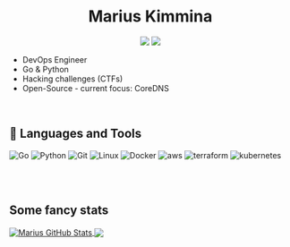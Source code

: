 <h1 align="center">Marius Kimmina</h1>
<p align="center">
    <a href="https://twitter.com/mariuskimmina" alt="Twitter">
        <img src="https://img.shields.io/badge/Twitter-1DA1F2?style=for-the-badge&logo=twitter&logoColor=white" /></a>
    <a href="https://linkedin.com/" alt="LinkedIn">
        <img src="https://img.shields.io/badge/LinkedIn-0077B5?style=for-the-badge&logo=linkedin&logoColor=white" /></a>
</p>


- DevOps Engineer
- Go & Python
- Hacking challenges (CTFs)
- Open-Source - current focus: CoreDNS


<br />


## 🧰 Languages and Tools
<p>
<img src="https://img.shields.io/badge/Go-00ADD8?style=for-the-badge&logo=go&logoColor=white" alt="Go"/>
<img src="https://img.shields.io/badge/Python-14354C?style=for-the-badge&logo=python&logoColor=white" alt="Python"/>
<img src="https://img.shields.io/badge/GIT-E44C30?style=for-the-badge&logo=git&logoColor=white" alt="Git"/>
<img src="https://img.shields.io/badge/Linux-FCC624?style=for-the-badge&logo=linux&logoColor=black" alt="Linux">
<img src="https://img.shields.io/badge/docker-%230db7ed.svg?style=for-the-badge&logo=docker&logoColor=white" alt="Docker">
<img src="https://img.shields.io/badge/Amazon_AWS-232F3E?style=for-the-badge&logo=amazon-aws&logoColor=white" alt="aws">
<img src="https://img.shields.io/badge/terraform-%235835CC.svg?style=for-the-badge&logo=terraform&logoColor=white" alt="terraform">
<img src="https://img.shields.io/badge/kubernetes-%23326ce5.svg?style=for-the-badge&logo=kubernetes&logoColor=white" alt="kubernetes">
</p>
    
    

<br />


<br />

## Some fancy stats

<a href="https://github.com/mariuskimmina">
  <img align="center" src="https://github-readme-stats.vercel.app/api?username=mariuskimmina&show_icons=true&line_height=37&count_private=false&theme=dark&" alt="Marius GitHub Stats" />
</a>

<a href="https://github.com/mariuskimmina">
  <img align="center" src="https://github-readme-stats.vercel.app/api/top-langs/?username=mariuskimmina&hide=cmake,html&langs_count=4&line_height=37&theme=dark" />
</a>

<br />





[twitter]: https://twitter.com/Mindslave4
[linkedin]: https://linkedin.com/in/marius-kimmina-33a328201
[website]: https://blog.mksec.eu/
[hackthebox]: https://app.hackthebox.eu/profile/36525
[stackoverflow]: https://stackoverflow.com/users/13693791/mindslave?tab=profile

